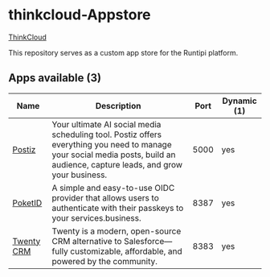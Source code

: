 # thinkcloud-Appstore

[ThinkCloud](https://ThinkCloud.dev)

This repository serves as a custom app store for the Runtipi platform.
## Apps available (3)

| Name                                                                         | Description                                                                                                                                                         | Port      | Dynamic (1) |
| ---------------------------------------------------------------------------- | ------------------------------------------------------------------------------------------------------------------------------------------------------------------- | --------- | ------------- |
| [Postiz](https://postiz.com)                                    | Your ultimate AI social media scheduling tool. Postiz offers everything you need to manage your social media posts, build an audience, capture leads, and grow your business.                                                                                                                        | 5000      | yes           |
| [PoketID](https://pocket-id.org/)                                    | A simple and easy-to-use OIDC provider that allows users to authenticate with their passkeys to your services.business.                                                                                                                        | 8387      | yes           |
| [Twenty CRM](https://twenty.com/)                                    | Twenty is a modern, open-source CRM alternative to Salesforce—fully customizable, affordable, and powered by the community.                                                                                                                        | 8383      | yes           |
